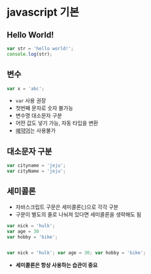 # javascript 기본

## Hello World!

```javascript
var str = 'hello world!';
console.log(str);
```

## 변수

```javascript
var x = 'abc';
```

* `var` 사용 권장
* 첫번째 문자로 숫자 불가능
* 변수명 대소문자 구분
* 어떤 값도 넣기 가능, 자동 타입을 변환
* [예약어](https://msdn.microsoft.com/ko-kr/library/ie/0779sbks(v=vs.94).aspx)는 사용불가

## 대소문자 구분

```javascript
var cityname = 'jeju';
var cityName = 'jeju';
```

## 세미콜론

* 자바스크립트 구문은 세미콜론(;)으로 각각 구분
* 구문이 별도의 줄로 나눠져 있다면 세미콜론을 생략해도 됨

```javascript
var nick = 'hulk';
var age = 30
var hobby = 'bike';


var nick = 'hulk'; var age = 30; var hobby = 'bike';
```

* **세미콜론은 항상 사용하는 습관이 중요**